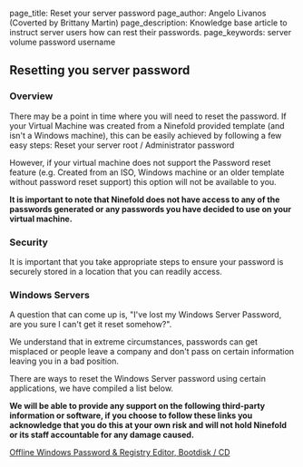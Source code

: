 page_title:       Reset your server password
page_author:      Angelo Livanos (Coverted by Brittany Martin)
page_description: Knowledge base article to instruct server users how can rest their passwords.
page_keywords:    server volume password username 

## Resetting you server password

### Overview 

There may be a point in time where you will need to reset the password. If your Virtual Machine was created from a Ninefold provided template (and isn't a Windows machine), this can be easily achieved by following a few easy steps: Reset your server root / Administrator password

However, if your virtual machine does not support the Password reset feature (e.g. Created from an ISO, Windows machine or an older template without password reset support) this option will not be available to you. 

__It is important to note that Ninefold does not have access to any of the passwords generated or any passwords you have decided to use on your virtual machine.__

### Security 

It is important that you take appropriate steps to ensure your password is securely stored in a location that you can readily access.

### Windows Servers

A question that can come up is, "I've lost my Windows Server Password, are you sure I can't get it reset somehow?".

We understand that in extreme circumstances, passwords can get misplaced or people leave a company and don't pass on certain information leaving you in a bad position. 

There are ways to reset the Windows Server password using certain applications, we have compiled a list below.

__We will be able to provide any support on the following third-party information or software, if you choose to follow these links you acknowledge that you do this at your own risk and will not hold Ninefold or its staff accountable for any damage caused.__

[Offline Windows Password & Registry Editor, Bootdisk / CD](http://pogostick.net/~pnh/ntpasswd)
